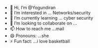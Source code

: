 - 👋 Hi, I’m @Yogundiran
- 👀 I’m interested in ... Networks/security
- 🌱 I’m currently learning ... cyber security
- 💞️ I’m looking to collaborate on ...
- 📫 How to reach me ...mail
- 😄 Pronouns: ...she
- ⚡ Fun fact: ...i love basketball 

<!---
Yogundiran/Yogundiran is a ✨ special ✨ repository because its `README.md` (this file) appears on your GitHub profile.
You can click the Preview link to take a look at your changes.
--->
